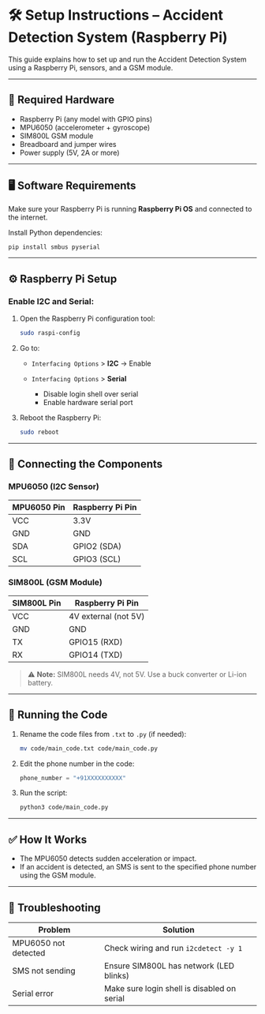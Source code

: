 
# 🛠️ Setup Instructions – Accident Detection System (Raspberry Pi)

This guide explains how to set up and run the Accident Detection System using a Raspberry Pi, sensors, and a GSM module.

---

## 🔧 Required Hardware

- Raspberry Pi (any model with GPIO pins)
- MPU6050 (accelerometer + gyroscope)
- SIM800L GSM module
- Breadboard and jumper wires
- Power supply (5V, 2A or more)

---

## 🖥️ Software Requirements

Make sure your Raspberry Pi is running **Raspberry Pi OS** and connected to the internet.

Install Python dependencies:

```bash
pip install smbus pyserial
````

---

## ⚙️ Raspberry Pi Setup

### Enable I2C and Serial:

1. Open the Raspberry Pi configuration tool:

   ```bash
   sudo raspi-config
   ```

2. Go to:

   * `Interfacing Options` > **I2C** → Enable
   * `Interfacing Options` > **Serial**

     * Disable login shell over serial
     * Enable hardware serial port

3. Reboot the Raspberry Pi:

   ```bash
   sudo reboot
   ```

---

## 🔌 Connecting the Components

### MPU6050 (I2C Sensor)

| MPU6050 Pin | Raspberry Pi Pin |
| ----------- | ---------------- |
| VCC         | 3.3V             |
| GND         | GND              |
| SDA         | GPIO2 (SDA)      |
| SCL         | GPIO3 (SCL)      |

### SIM800L (GSM Module)

| SIM800L Pin | Raspberry Pi Pin     |
| ----------- | -------------------- |
| VCC         | 4V external (not 5V) |
| GND         | GND                  |
| TX          | GPIO15 (RXD)         |
| RX          | GPIO14 (TXD)         |

> ⚠️ **Note:** SIM800L needs 4V, not 5V. Use a buck converter or Li-ion battery.

---

## 🚀 Running the Code

1. Rename the code files from `.txt` to `.py` (if needed):

   ```bash
   mv code/main_code.txt code/main_code.py
   ```

2. Edit the phone number in the code:

   ```python
   phone_number = "+91XXXXXXXXXX"
   ```

3. Run the script:

   ```bash
   python3 code/main_code.py
   ```

---

## ✅ How It Works

* The MPU6050 detects sudden acceleration or impact.
* If an accident is detected, an SMS is sent to the specified phone number using the GSM module.

---

## 🧪 Troubleshooting

| Problem              | Solution                                    |
| -------------------- | ------------------------------------------- |
| MPU6050 not detected | Check wiring and run `i2cdetect -y 1`       |
| SMS not sending      | Ensure SIM800L has network (LED blinks)     |
| Serial error         | Make sure login shell is disabled on serial |

